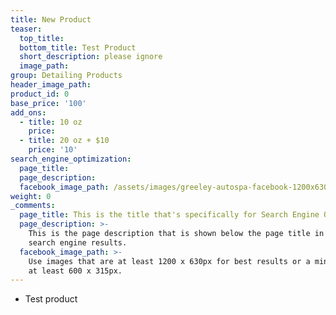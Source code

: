 ```yaml
---
title: New Product
teaser:
  top_title:
  bottom_title: Test Product
  short_description: please ignore
  image_path:
group: Detailing Products
header_image_path:
product_id: 0
base_price: '100'
add_ons:
  - title: 10 oz
    price:
  - title: 20 oz + $10
    price: '10'
search_engine_optimization:
  page_title:
  page_description:
  facebook_image_path: /assets/images/greeley-autospa-facebook-1200x630.png
weight: 0
_comments:
  page_title: This is the title that's specifically for Search Engine Optimization.
  page_description: >-
    This is the page description that is shown below the page title in the
    search engine results.
  facebook_image_path: >-
    Use images that are at least 1200 x 630px for best results or a minimum of
    at least 600 x 315px.
---
```


* Test product